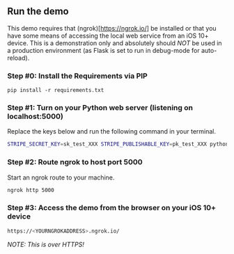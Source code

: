 
## Run the demo

This demo requires that (ngrok)[https://ngrok.io/] be installed or that you have some means of accessing the local web service from an iOS 10+ device.  This is a demonstration only and absolutely should *NOT* be used in a production environment (as Flask is set to run in debug-mode for auto-reload).

### Step #0: Install the Requirements via PIP

```
pip install -r requirements.txt
```

### Step #1: Turn on your Python web server (listening on localhost:5000)

Replace the keys below and run the following command in your terminal.

```bash
STRIPE_SECRET_KEY=sk_test_XXX STRIPE_PUBLISHABLE_KEY=pk_test_XXX python run.py
```

### Step #2: Route ngrok to host port 5000

Start an ngrok route to your machine.

```bash
ngrok http 5000
```

### Step #3: Access the demo from the browser on your iOS 10+ device

```bash
https://<YOURNGROKADDRESS>.ngrok.io/
```

*NOTE: This is over HTTPS!*
